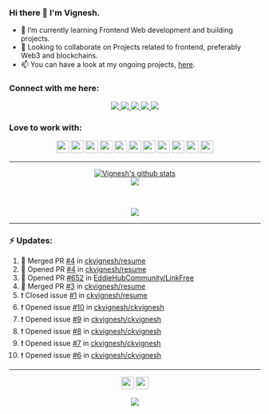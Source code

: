 ### Hi there 👋 I'm Vignesh.

- 🌱 I’m currently learning Frontend Web development and building projects.
- 👯 Looking to collaborate on Projects related to frontend, preferably Web3 and blockchains.
- 📫 You can have a look at my ongoing projects, [here](https://github.com/ckvignesh?tab=repositories).


### Connect with me here:

<p align="center">
	<a href="https://www.linkedin.com/in/ck-vignesh-/">
		<img src="https://img.shields.io/badge/LinkedIn-0077B5?style=for-the-badge&logo=linkedin&logoColor=white" />
	</a>
	<a href="https://twitter.com/vigneshCodes">
		<img src="https://img.shields.io/badge/Twitter-1DA1F2?style=for-the-badge&logo=twitter&logoColor=white" />
	</a>
<!-- 	<a href="https://www.instagram.com/userName/">
		<img src="https://img.shields.io/badge/Instagram-E4405F?style=for-the-badge&logo=instagram&logoColor=white" />
	</a> -->
	<a href="https://ckvignesh.hashnode.dev/">
		<img src="https://img.shields.io/badge/Hashnode-2962FF?style=for-the-badge&logo=hashnode&logoColor=white" />
	</a>
	<a href="https://dev.to/ckvignesh">
		<img src="https://img.shields.io/badge/dev.to-0A0A0A?style=for-the-badge&logo=devdotto&logoColor=white" />
	</a>
<!--   <a href="https://ckvignesh.github.io/">
		<img src="https://img.shields.io/badge/portfolio-1AA260?style=for-the-badge&logo=About.me&logoColor=white" />
	</a> -->
  <a href="mailto:writer.vignesh.ck@gmail.com">
		<img src="https://img.shields.io/badge/Gmail-D14836?style=for-the-badge&logo=gmail&logoColor=white" />
	</a>
</p>

### Love to work with:
<p align="center">
  <img src="https://img.shields.io/badge/CSS3-1572B6?style=for-the-badge&logo=css3&logoColor=white" height="25">
  <img src="https://img.shields.io/badge/HTML5-E34F26?style=for-the-badge&logo=html5&logoColor=white" height="25">
  <img src="https://img.shields.io/badge/javascript-F7DF1E.svg?&style=for-the-badge&logo=javascript&logoColor=white" height="25"/>
  <img src="https://img.shields.io/badge/React-20232A?style=for-the-badge&logo=react&logoColor=61DAFB" height="25">
  <img src="https://img.shields.io/badge/VS%20Code-007ACC.svg?&style=for-the-badge&logo=visual-studio-code&logoColor=white" height="25"/>
  <img src="https://img.shields.io/badge/Git-F05032?style=for-the-badge&logo=git&logoColor=white" height="25">
  <img src="https://img.shields.io/badge/Python-3776AB?style=for-the-badge&logo=python&logoColor=white" height="25">
  <img src="https://img.shields.io/badge/Markdown-000000?style=for-the-badge&logo=markdown&logoColor=white" height="25">
  <img src="https://img.shields.io/badge/Heroku-430098?style=for-the-badge&logo=heroku&logoColor=white" height="25">
  <img src="https://img.shields.io/badge/Amazon_AWS-232F3E?style=for-the-badge&logo=amazon-aws&logoColor=white" height="25">
  <img src="https://img.shields.io/badge/C-00599C?style=for-the-badge&logo=c&logoColor=white" height="25">
</p>

***
<p align='center'>
  <a href="https://github.com/ckvignesh/github-readme-stats"><img src="https://github-readme-stats.vercel.app/api?username=ckvignesh&show_icons=true&include_all_commits=true&theme=tokyonight" alt="Vignesh's github stats" />
  </a>
  <br>
  <a href="https://github.com/ckvignesh/github-readme-stats"><img src="https://github-readme-streak-stats.herokuapp.com/?user=ckvignesh&theme=tokyonight" />
  </a>
</p>
<br>
<p align='center'>
  <img align="center" src="https://github-readme-stats.vercel.app/api/top-langs/?username=ckvignesh&layout=compact&theme=tokyonight" />
</p>


***
### :zap: Updates:

<!--START_SECTION:activity-->
1. 🎉 Merged PR [#4](https://github.com/ckvignesh/resume/pull/4) in [ckvignesh/resume](https://github.com/ckvignesh/resume)
2. 💪 Opened PR [#4](https://github.com/ckvignesh/resume/pull/4) in [ckvignesh/resume](https://github.com/ckvignesh/resume)
3. 💪 Opened PR [#652](https://github.com/EddieHubCommunity/LinkFree/pull/652) in [EddieHubCommunity/LinkFree](https://github.com/EddieHubCommunity/LinkFree)
4. 🎉 Merged PR [#3](https://github.com/ckvignesh/resume/pull/3) in [ckvignesh/resume](https://github.com/ckvignesh/resume)
5. ❗️ Closed issue [#1](https://github.com/ckvignesh/resume/issues/1) in [ckvignesh/resume](https://github.com/ckvignesh/resume)
6. ❗️ Opened issue [#10](https://github.com/ckvignesh/ckvignesh/issues/10) in [ckvignesh/ckvignesh](https://github.com/ckvignesh/ckvignesh)
7. ❗️ Opened issue [#9](https://github.com/ckvignesh/ckvignesh/issues/9) in [ckvignesh/ckvignesh](https://github.com/ckvignesh/ckvignesh)
8. ❗️ Opened issue [#8](https://github.com/ckvignesh/ckvignesh/issues/8) in [ckvignesh/ckvignesh](https://github.com/ckvignesh/ckvignesh)
9. ❗️ Opened issue [#7](https://github.com/ckvignesh/ckvignesh/issues/7) in [ckvignesh/ckvignesh](https://github.com/ckvignesh/ckvignesh)
10. ❗️ Opened issue [#6](https://github.com/ckvignesh/ckvignesh/issues/6) in [ckvignesh/ckvignesh](https://github.com/ckvignesh/ckvignesh)
<!--END_SECTION:activity-->

<!-- *** -->

<!-- ### :zap: Weekly Report: -->

<!--START_SECTION:waka-->



<!--END_SECTION:waka-->

***
<p align='center'>
  <img src="https://img.shields.io/badge/Made%20with-Markdown-1f425f.svg" height="25">
  <img src="https://img.shields.io/badge/Built%20with-VSCode-1f425f.svg" height="25">
</p>
<p align='center'><img src='https://visitor-badge.laobi.icu/badge?page_id=ckvignesh'></p>
